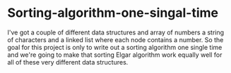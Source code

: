 # Sorting-algorithm-one-singal-time
I've got a couple of different data structures and array of numbers a string of characters and a linked list where each node contains a number. So the goal for this project is only to write out a sorting algorithm one single time and we're going to make that sorting Elgar algorithm work equally well for all of these very different data structures.

